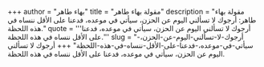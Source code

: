 +++
author = "بهاء طاهر"
title = "مقولة بهاء طاهر"
description = "مقولة بهاء طاهر: أرجوك لا تسألني اليوم عن الحزن، سيأتي في موعده، فدعنا على الأقل ننساه في هذه اللحظة."
quote = '''أرجوك لا تسألني اليوم عن الحزن، سيأتي في موعده، فدعنا على الأقل ننساه في هذه اللحظة.'''
slug = "أرجوك-لا-تسألني-اليوم-عن-الحزن،-سيأتي-في-موعده،-فدعنا-على-الأقل-ننساه-في-هذه-اللحظة"
+++
أرجوك لا تسألني اليوم عن الحزن، سيأتي في موعده، فدعنا على الأقل ننساه في هذه اللحظة.
